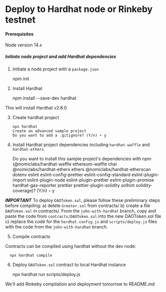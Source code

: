 # Deploy to Hardhat node or Rinkeby testnet

<h4>Prerequisites</h4>
Node version 14.x


<h5>Initiate node project and add Hardhat dependencies</h5>

1) Initiate a node project with a `package.json`
   
      npm init

2) Install Hardhat

      npm install --save-dev hardhat

This will install Hardhat v2.8.0

3) Create hardhat project

       npx hardhat
       Create an advanced sample project
       Do you want to add a .gitignore? (Y/n) ‣ y

4) Install Hardhat project dependencies including `hardhat-waffle` and `hardhat-ethers`

      Do you want to install this sample project's dependencies with npm (@nomiclabs/hardhat-waffle ethereum-waffle chai @nomiclabs/hardhat-ethers ethers        @nomiclabs/hardhat-etherscan dotenv eslint eslint-config-prettier eslint-config-standard eslint-plugin-import eslint-plugin-node eslint-plugin-prettier eslint-plugin-promise hardhat-gas-reporter prettier prettier-plugin-solidity solhint solidity-coverage)? (Y/n) ‣ y

***IMPORTANT***
To deploy `DAOToken.sol`, please follow these preliminary steps before compiling:
    a) delete `Greeter.sol` from contracts/
    b) create a file `DAOToken.sol` in contracts/.  From the `john-with-hardhat` branch, copy and paste the code from `contracts/DAOToken.sol` into the new DAOToken.sol file
    c) replace the code for the `hardhat.config.js` and `scripts/deploy.js` files with the code from the `john-with-hardhat` branch.
 
5) Compile contracts
   
Contracts can be compiled using hardhat without the dev node:

      npx hardhat compile

6) Deploy `DAOToken.sol` contract to local Hardhat instance

      npx hardhat run scripts/deploy.js

We'll add Rinkeby compilation and deployment tomorrow to README.md
